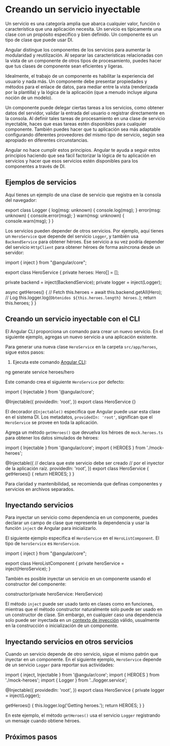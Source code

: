# Creando un servicio inyectable

Un servicio es una categoría amplia que abarca cualquier valor, función o característica que una aplicación necesita.
Un servicio es típicamente una clase con un propósito específico y bien definido.
Un componente es un tipo de clase que puede usar DI.

Angular distingue los componentes de los servicios para aumentar la modularidad y reutilización.
Al separar las características relacionadas con la vista de un componente de otros tipos de procesamiento, puedes hacer que tus clases de componente sean eficientes y ligeras.

Idealmente, el trabajo de un componente es habilitar la experiencia del usuario y nada más.
Un componente debe presentar propiedades y métodos para el enlace de datos, para mediar entre la vista (renderizada por la plantilla) y la lógica de la aplicación (que a menudo incluye alguna noción de un modelo).

Un componente puede delegar ciertas tareas a los servicios, como obtener datos del servidor, validar la entrada del usuario o registrar directamente en la consola.
Al definir tales tareas de procesamiento en una clase de servicio inyectable, haces que esas tareas estén disponibles para cualquier componente.
También puedes hacer que tu aplicación sea más adaptable configurando diferentes proveedores del mismo tipo de servicio, según sea apropiado en diferentes circunstancias.

Angular no hace cumplir estos principios.
Angular te ayuda a seguir estos principios haciendo que sea fácil factorizar la lógica de tu aplicación en servicios y hacer que esos servicios estén disponibles para los componentes a través de DI.

## Ejemplos de servicios

Aquí tienes un ejemplo de una clase de servicio que registra en la consola del navegador:

<docs-code header="src/app/logger.service.ts (class)" language="typescript">
export class Logger {
  log(msg: unknown) { console.log(msg); }
  error(msg: unknown) { console.error(msg); }
  warn(msg: unknown) { console.warn(msg); }
}
</docs-code>

Los servicios pueden depender de otros servicios.
Por ejemplo, aquí tienes un `HeroService` que depende del servicio `Logger`, y también usa `BackendService` para obtener héroes.
Ese servicio a su vez podría depender del servicio `HttpClient` para obtener héroes de forma asíncrona desde un servidor:

<docs-code header="src/app/hero.service.ts" language="typescript"
           highlight="[7,8,12,13]">
import { inject } from "@angular/core";

export class HeroService {
  private heroes: Hero[] = [];

  private backend = inject(BackendService);
  private logger = inject(Logger);

  async getHeroes() {
    // Fetch
    this.heroes = await this.backend.getAll(Hero);
    // Log
    this.logger.log(`Obtenidos ${this.heroes.length} héroes.`);
    return this.heroes;
  }
}
</docs-code>

## Creando un servicio inyectable con el CLI

El Angular CLI proporciona un comando para crear un nuevo servicio. En el siguiente ejemplo, agregas un nuevo servicio a una aplicación existente.

Para generar una nueva clase `HeroService` en la carpeta `src/app/heroes`, sigue estos pasos:

1. Ejecuta este comando [Angular CLI](/tools/cli):

<docs-code language="sh">
ng generate service heroes/hero
</docs-code>

Este comando crea el siguiente `HeroService` por defecto:

<docs-code header="src/app/heroes/hero.service.ts (CLI-generated)" language="typescript">
import { Injectable } from '@angular/core';

@Injectable({
  providedIn: 'root',
})
export class HeroService {}
</docs-code>

El decorador `@Injectable()` especifica que Angular puede usar esta clase en el sistema DI.
Los metadatos, `providedIn: 'root'`, significan que el `HeroService` se provee en toda la aplicación.

Agrega un método `getHeroes()` que devuelva los héroes de `mock.heroes.ts` para obtener los datos simulados de héroes:

<docs-code header="src/app/heroes/hero.service.ts" language="typescript">
import { Injectable } from '@angular/core';
import { HEROES } from './mock-heroes';

@Injectable({
  // declara que este servicio debe ser creado
  // por el inyector de la aplicación raíz.
  providedIn: 'root',
})
export class HeroService {
  getHeroes() {
    return HEROES;
  }
}
</docs-code>

Para claridad y mantenibilidad, se recomienda que definas componentes y servicios en archivos separados.

## Inyectando servicios

Para inyectar un servicio como dependencia en un componente, puedes declarar un campo de clase que represente la dependencia y usar la función `inject` de Angular para inicializarlo.

El siguiente ejemplo especifica el `HeroService` en el `HeroListComponent`.
El tipo de `heroService` es `HeroService`.

<docs-code header="src/app/heroes/hero-list.component.ts" language="typescript">
import { inject } from "@angular/core";

export class HeroListComponent {
  private heroService = inject(HeroService);
}
</docs-code>

También es posible inyectar un servicio en un componente usando el constructor del componente:

<docs-code header="src/app/heroes/hero-list.component.ts (constructor signature)" language="typescript">
  constructor(private heroService: HeroService)
</docs-code>

El método `inject` puede ser usado tanto en clases como en funciones, mientras que el método constructor naturalmente solo puede ser usado en un constructor de clase. Sin embargo, en cualquier caso una dependencia solo puede ser inyectada en un [contexto de inyección](guide/di/dependency-injection-context) válido, usualmente en la construcción o inicialización de un componente.

## Inyectando servicios en otros servicios

Cuando un servicio depende de otro servicio, sigue el mismo patrón que inyectar en un componente.
En el siguiente ejemplo, `HeroService` depende de un servicio `Logger` para reportar sus actividades:

<docs-code header="src/app/heroes/hero.service.ts" language="typescript"
           highlight="[3,9,12]">
import { inject, Injectable } from '@angular/core';
import { HEROES } from './mock-heroes';
import { Logger } from '../logger.service';

@Injectable({
  providedIn: 'root',
})
export class HeroService {
  private logger = inject(Logger);

  getHeroes() {
    this.logger.log('Getting heroes.');
    return HEROES;
  }
}
</docs-code>

En este ejemplo, el método `getHeroes()` usa el servicio `Logger` registrando un mensaje cuando obtiene héroes.

## Próximos pasos

<docs-pill-row>
  <docs-pill href="/guide/di/dependency-injection-providers" title="Configurando proveedores de dependencias"/>
  <docs-pill href="/guide/di/dependency-injection-providers#using-an-injectiontoken-object" title="`InjectionTokens`"/>
</docs-pill-row>
